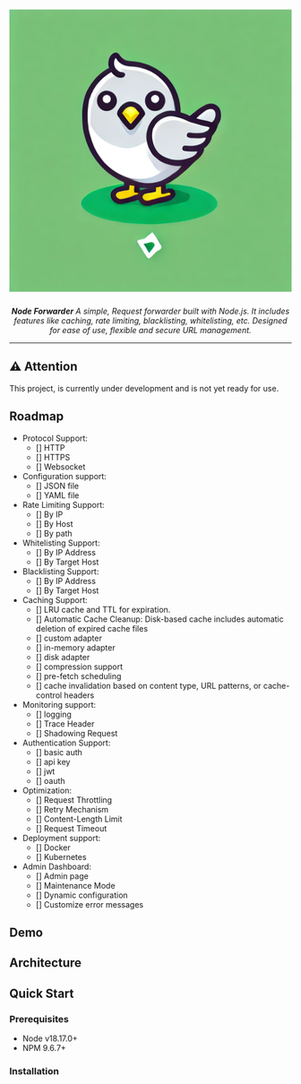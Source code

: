 <h1 align="center">
  <a href="https://github.com/fajarnugraha37/node-forwarder">
    <picture>
      <img alt="node-forwarder" src="https://raw.githubusercontent.com/fajarnugraha37/node-forwarder/refs/heads/main/docs/logo.webp">
    </picture>
  </a>
</h1>
<p align="center">
    <em><b>Node Forwarder</b> A simple, Request forwarder built with Node.js. It includes features like caching, rate limiting, blacklisting, whitelisting, etc. Designed for ease of use, flexible and secure URL management.
    </em>
</p>

---
## ⚠️ **Attention**

This project, is currently under development and is not yet ready for use.

## Roadmap

- Protocol Support:
    - [] HTTP
    - [] HTTPS  
    - [] Websocket
- Configuration support:
    - [] JSON file
    - [] YAML file
- Rate Limiting Support: 
    - [] By IP
    - [] By Host
    - [] By path
- Whitelisting Support:
    - [] By IP Address
    - [] By Target Host
- Blacklisting Support:
    - [] By IP Address
    - [] By Target Host
- Caching Support: 
    - [] LRU cache and TTL for expiration.
    - [] Automatic Cache Cleanup: Disk-based cache includes automatic deletion of expired cache files
    - [] custom adapter 
    - [] in-memory adapter
    - [] disk adapter
    - [] compression support
    - [] pre-fetch scheduling
    - [] cache invalidation based on content type, URL patterns, or cache-control headers
- Monitoring support:
    - [] logging
    - [] Trace Header
    - [] Shadowing Request
- Authentication Support:
    - [] basic auth
    - [] api key
    - [] jwt
    - [] oauth
- Optimization:
    - [] Request Throttling
    - [] Retry Mechanism
    - [] Content-Length Limit
    - [] Request Timeout
- Deployment support:
    - [] Docker
    - [] Kubernetes
- Admin Dashboard:
    - [] Admin page
    - [] Maintenance Mode
    - [] Dynamic configuration
    - [] Customize error messages

## Demo

## Architecture

## Quick Start

### Prerequisites
- Node v18.17.0+
- NPM 9.6.7+

### Installation
